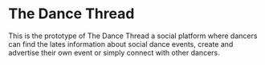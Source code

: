 # The Dance Thread

This is the prototype of The Dance Thread a social platform where dancers can find the lates information about social dance events, create and advertise their own event or simply connect with other dancers.
